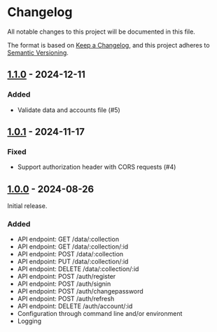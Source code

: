 # Changelog

All notable changes to this project will be documented in this file.

The format is based on [Keep a Changelog](https://keepachangelog.com/en/1.1.0/),
and this project adheres to [Semantic Versioning](https://semver.org/spec/v2.0.0.html).

## [1.1.0](https://github.com/BBBaden/json-backend/releases/tag/v1.1.0) - 2024-12-11

### Added

- Validate data and accounts file (#5)

## [1.0.1](https://github.com/BBBaden/json-backend/releases/tag/v1.0.1) - 2024-11-17

### Fixed

- Support authorization header with CORS requests (#4)

## [1.0.0](https://github.com/BBBaden/json-backend/releases/tag/v1.0.0) - 2024-08-26

Initial release.

### Added

- API endpoint: GET /data/:collection
- API endpoint: GET /data/:collection/:id
- API endpoint: POST /data/:collection
- API endpoint: PUT /data/:collection/:id
- API endpoint: DELETE /data/:collection/:id
- API endpoint: POST /auth/register
- API endpoint: POST /auth/signin
- API endpoint: POST /auth/changepassword
- API endpoint: POST /auth/refresh
- API endpoint: DELETE /auth/account/:id
- Configuration through command line and/or environment
- Logging
